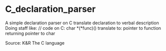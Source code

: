 # C_declaration_parser
A simple declaration parser on C translate declaration to verbal description
Doing staff like:
// code on C: 
char *(*func)()
translate to:
pointer to function returning pointer to char

Source: K&R The C language
